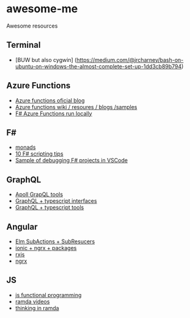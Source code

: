 # awesome-me

Awesome resources

## Terminal

+ [BUW but also cygwin] (https://medium.com/@jrcharney/bash-on-ubuntu-on-windows-the-almost-complete-set-up-1dd3cb89b794)

## Azure Functions

+ [Azure functions oficial blog](https://docs.microsoft.com/en-us/azure/azure-functions/)
+ [Azure functions wiki / resoures / blogs /samples ](https://github.com/Azure/Azure-Functions/wiki)
+ [F# Azure Functions run locally](http://brandewinder.com/2017/06/01/azure-functions-local-development-with-fsharp-scripts/)

##  F#
+ [monads](https://fsharpforfunandprofit.com/series/map-and-bind-and-apply-oh-my.html)
+ [10 F# scripting tips](http://brandewinder.com/2016/02/06/10-fsharp-scripting-tips/)
+ [Sample of debugging F# projects in VSCode](https://github.com/ionide/DebugSample)

## GraphQL
+ [Apoll GrapQL tools](http://dev.apollodata.com/tools/graphql-tools/index.html)
+ [GraphQL + typescript interfaces](https://dev-blog.apollodata.com/getting-started-with-typescript-and-apollo-a9aa2c7dcf87)
+ [GraphQL + typescript tools](https://dev-blog.apollodata.com/graphql-dx-d35bcf51c943)

## Angular

+ [Elm SubActions + SubResucers](https://www.elm-tutorial.org/en/03-subs-cmds/02-commands.html)
+ [ionic + ngrx + packages](https://www.youtube.com/watch?v=9VpAXOz3Kn8)
+ [rxjs](https://gist.github.com/staltz/868e7e9bc2a7b8c1f754)
+ [ngrx](http://onehungrymind.com/build-better-angular-2-application-redux-ngrx/)

## JS
 
+ [js functional programming](https://egghead.io/courses/professor-frisby-introduces-composable-functional-javascript)
+ [ramda videos](https://egghead.io/search?q=ramda)
+ [thinking in ramda](http://randycoulman.com/blog/2016/05/24/thinking-in-ramda-getting-started/)
